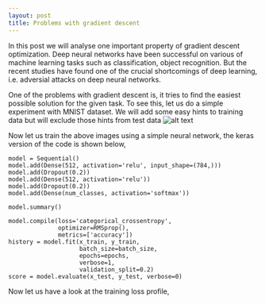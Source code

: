```yaml
---
layout: post
title: Problems with gradient descent
---
```

In this post we will analyse one important property of gradient descent optimization. Deep neural networks have been successful
on various of machine learning tasks such as classification, object recognition. But the recent studies have found one of the crucial shortcomings of deep learning, i.e. adversial attacks on deep neural networks. 

One of the problems with gradient descent is, it tries to find the easiest possible solution for the given task. To see this, let us do a simple experiment with MNIST dataset. We will add some easy hints to training data but will exclude those hints from test data 
![alt text](https://github.com/sai19/sai19.github.io/blob/master/images/img_0.jpg)

Now let us train the above images using a simple neural network, the keras version of the code is shown below,
```
model = Sequential()
model.add(Dense(512, activation='relu', input_shape=(784,)))
model.add(Dropout(0.2))
model.add(Dense(512, activation='relu'))
model.add(Dropout(0.2))
model.add(Dense(num_classes, activation='softmax'))

model.summary()

model.compile(loss='categorical_crossentropy',
              optimizer=RMSprop(),
              metrics=['accuracy'])
history = model.fit(x_train, y_train,
                    batch_size=batch_size,
                    epochs=epochs,
                    verbose=1,
                    validation_split=0.2)
score = model.evaluate(x_test, y_test, verbose=0)

```
Now let us have a look at the training loss profile,


